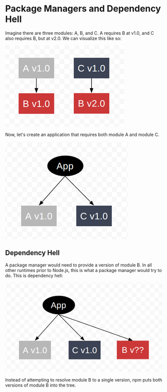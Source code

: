 # Package Managers and Dependency Hell

Imagine there are three modules: A, B, and C. A requires
B at v1.0, and C also requires B, but at v2.0. We can
visualize this like so:

![2 modules need B](images/how-npm-works/deps1.png)

Now, let's create an application that requires both module
A and module C.

![My app needs both A and C](images/how-npm-works/deps2.png)

## Dependency Hell

A package manager would need to provide a version of
module B. In all other runtimes prior to Node.js, this is
what a package manager would try to do. This is dependency hell:

![Dependency Hell](images/how-npm-works/deps3.png)

Instead of attempting to resolve module B to a single version,
npm puts both versions of module B into the tree.
